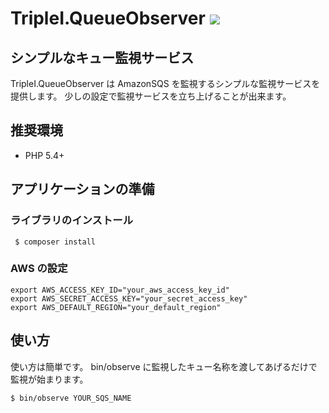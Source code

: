 TripleI.QueueObserver ![](https://travis-ci.org/triple-i/TripleI.QueueObserver.svg?branch=master)
=======
シンプルなキュー監視サービス
---------------------------------------------
TripleI.QueueObserver は AmazonSQS を監視するシンプルな監視サービスを提供します。
少しの設定で監視サービスを立ち上げることが出来ます。


推奨環境
------------
 * PHP 5.4+

アプリケーションの準備
---------------

### ライブラリのインストール
```
 $ composer install
```

### AWS の設定
```
export AWS_ACCESS_KEY_ID="your_aws_access_key_id"
export AWS_SECRET_ACCESS_KEY="your_secret_access_key"
export AWS_DEFAULT_REGION="your_default_region"
```


使い方
---------
使い方は簡単です。
bin/observe に監視したキュー名称を渡してあげるだけで監視が始まります。


```
$ bin/observe YOUR_SQS_NAME
```
